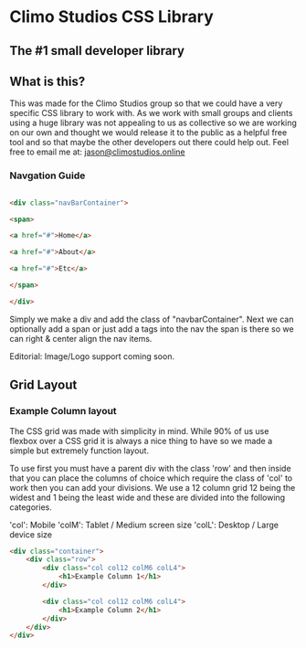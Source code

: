 # Climo Studios CSS Library

  

## The #1 small developer library

  

## What is this?

This was made for the Climo Studios group so that we could have a very specific CSS library to work with. As we work with small groups and clients using a huge library was not appealing to us as collective so we are working on our own and thought we would release it to the public as a helpful free tool and so that maybe the other developers out there could help out. Feel free to email me at: jason@climostudios.online

  

### Navgation Guide

```html

<div class="navBarContainer">

<span>

<a href="#">Home</a>

<a href="#">About</a>

<a href="#">Etc</a>

</span>

</div>

```

Simply we make a div and add the class of "navbarContainer". Next we can optionally add a span or just add a tags into the nav the span is there so we can right & center align the nav items.

Editorial: Image/Logo support coming soon.


## Grid Layout
### Example Column layout
The CSS grid was made with simplicity in mind. While 90% of us use flexbox over a CSS grid it is always a nice thing to have so we made a simple but extremely function layout.

To use first you must have a parent div with the class 'row' and then inside that you can place the columns of choice which require the class of 'col' to work then you can add your divisions. We use a 12 column grid 12 being the widest and 1 being the least wide and these are divided into the following categories.

'col': Mobile
'colM': Tablet / Medium screen size
'colL': Desktop / Large device size
```html
<div class="container">
	<div class="row">
		<div class="col col12 colM6 colL4">
			<h1>Example Column 1</h1>
		</div>

		<div class="col col12 colM6 colL4">
			<h1>Example Column 2</h1>
		</div>
	</div>
</div>
```